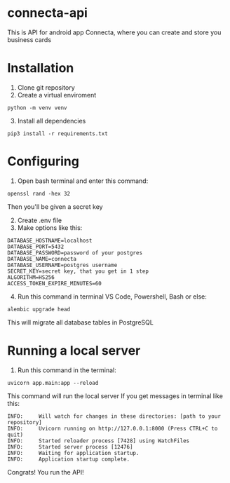 # connecta-api
This is API for android app Connecta, where you can create and store you business cards

# Installation
1. Clone git repository
2. Create a virtual enviroment
```
python -m venv venv
```
3. Install all dependencies 
```
pip3 install -r requirements.txt
```

# Configuring
1. Open bash terminal and enter this command:
```
openssl rand -hex 32
```
Then you'll be given a secret key

2. Create .env file
3. Make options like this:
```
DATABASE_HOSTNAME=localhost
DATABASE_PORT=5432
DATABASE_PASSWORD=password of your postgres
DATABASE_NAME=connecta
DATABASE_USERNAME=postgres username
SECRET_KEY=secret key, that you get in 1 step
ALGORITHM=HS256
ACCESS_TOKEN_EXPIRE_MINUTES=60
```
4. Run this command in terminal VS Code, Powershell, Bash or else:
```
alembic upgrade head
```
This will migrate all database tables in PostgreSQL

# Running a local server
1. Run this command in the terminal:
```
uvicorn app.main:app --reload
```
This command will run the local server
If you get messages in terminal like this:
```
INFO:     Will watch for changes in these directories: [path to your repository]
INFO:     Uvicorn running on http://127.0.0.1:8000 (Press CTRL+C to quit)
INFO:     Started reloader process [7428] using WatchFiles
INFO:     Started server process [12476]
INFO:     Waiting for application startup.
INFO:     Application startup complete.
```
Congrats! You run the API!
